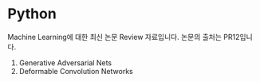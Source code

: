 # Python
Machine Learning에 대한 최신 논문 Review 자료입니다.
논문의 출처는 PR12입니다.
1. Generative Adversarial Nets
2. Deformable Convolution Networks
